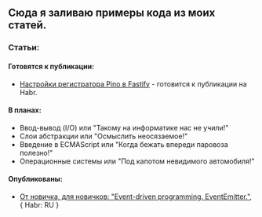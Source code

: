 ## Сюда я заливаю примеры кода из моих статей.

### Статьи:

#### **Готовятся к публикации:**

- [Настройки регистратора Pino в Fastify]() - готовится к публикации на Habr.

#### **В планах:**

- Ввод-вывод (I/O) или "Такому на информатике нас не учили!"
- Слои абстракции или "Осмыслить неосязаемое!"
- Введение в ECMAScript или "Когда бежать впереди паровоза полезно!"
- Операционные системы или "Под капотом невидимого автомобиля!"

#### **Опубликованы:**

- [От новичка, для новичков: "Event-driven programming. EventEmitter."](https://habr.com/ru/post/694346/), { Habr: RU }
